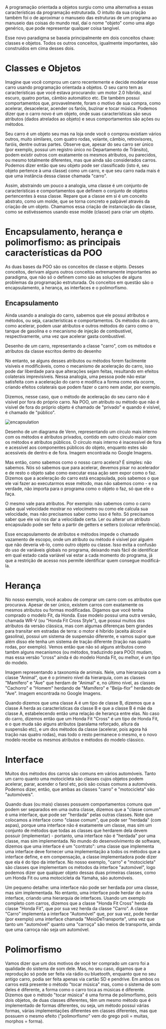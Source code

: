 A programação orientada a objetos surgiu como uma alternativa a essas características da programação estruturada. O intuito da sua criação também foi o de aproximar o manuseio das estruturas de um programa ao manuseio das coisas do mundo real, daí o nome "objeto" como uma algo genérico, que pode representar qualquer coisa tangível.

Esse novo paradigma se baseia principalmente em dois conceitos chave: classes e objetos. Todos os outros conceitos, igualmente importantes, são construídos em cima desses dois.

# Classes e Objetos

Imagine que você comprou um carro recentemente e decide modelar esse carro usando programação orientada a objetos. O seu carro tem as características que você estava procurando: um motor 2.0 híbrido, azul escuro, quatro portas, câmbio automático etc. Ele também possui comportamentos que, provavelmente, foram o motivo de sua compra, como acelerar, desacelerar, acender os faróis, buzinar e tocar música. Podemos dizer que o carro novo é um objeto, onde suas características são seus atributos (dados atrelados ao objeto) e seus comportamentos são ações ou métodos.

Seu carro é um objeto seu mas na loja onde você o comprou existiam vários outros, muito similares, com quatro rodas, volante, câmbio, retrovisores, faróis, dentre outras partes. Observe que, apesar do seu carro ser único (por exemplo, possui um registro único no Departamento de Trânsito), podem existir outros com exatamente os mesmos atributos, ou parecidos, ou mesmo totalmente diferentes, mas que ainda são considerados carros. Podemos dizer então que seu objeto pode ser classificado (isto é, seu objeto pertence à uma classe) como um carro, e que seu carro nada mais é que uma instância dessa classe chamada "carro".

Assim, abstraindo um pouco a analogia, uma classe é um conjunto de características e comportamentos que definem o conjunto de objetos pertencentes à essa classe. Repare que a classe em si é um conceito abstrato, como um molde, que se torna concreto e palpável através da criação de um objeto. Chamamos essa criação de instanciação da classe, como se estivéssemos usando esse molde (classe) para criar um objeto.

# Encapsulamento, herança e polimorfismo: as principais características da POO

As duas bases da POO são os conceitos de classe e objeto. Desses conceitos, derivam alguns outros conceitos extremamente importantes ao paradigma, que não só o definem como são as soluções de alguns problemas da programação estruturada. Os conceitos em questão são o encapsulamento, a herança, as interfaces e o polimorfismo.

## Encapsulamento

Ainda usando a analogia do carro, sabemos que ele possui atributos e métodos, ou seja, características e comportamentos. Os métodos do carro, como acelerar, podem usar atributos e outros métodos do carro como o tanque de gasolina e o mecanismo de injeção de combustível, respectivamente, uma vez que acelerar gasta combustível.

Desenho de um carro, representando a classe "carro", com os métodos e atributos da classe escritos dentro do desenho

No entanto, se alguns desses atributos ou métodos forem facilmente visíveis e modificáveis, como o mecanismo de aceleração do carro, isso pode dar liberdade para que alterações sejam feitas, resultando em efeitos colaterais imprevisíveis. Nessa analogia, uma pessoa pode não estar satisfeita com a aceleração do carro e modifica a forma como ela ocorre, criando efeitos colaterais que podem fazer o carro nem andar, por exemplo.

Dizemos, nesse caso, que o método de aceleração do seu carro não é visível por fora do próprio carro. Na POO, um atributo ou método que não é visível de fora do próprio objeto é chamado de "privado" e quando é visível, é chamado de "público".

![encapsulation](https://user-images.githubusercontent.com/56550632/168850837-0493f589-d6b8-4d6a-a760-ba17f07c3e5e.png)

Desenho de um diagrama de Venn, representando um círculo mais interno com os métodos e atributos privados, contido em outro círculo maior com os métodos e atributos públicos. O círculo mais interno é inacessível de fora e acessível aos componentes públicos do objeto, enquanto estes são acessíveis de dentro e de fora. Imagem encontrada no Google Imagens.

Mas então, como sabemos como o nosso carro acelera? É simples: não sabemos. Nós só sabemos que para acelerar, devemos pisar no acelerador e de resto o objeto sabe como executar essa ação sem expor como o faz. Dizemos que a aceleração do carro está encapsulada, pois sabemos o que ele vai fazer ao executarmos esse método, mas não sabemos como - e na verdade, não importa para o programa como o objeto o faz, só que ele o faça.

O mesmo vale para atributos. Por exemplo: não sabemos como o carro sabe qual velocidade mostrar no velocímetro ou como ele calcula sua velocidade, mas não precisamos saber como isso é feito. Só precisamos saber que ele vai nos dar a velocidade certa. Ler ou alterar um atributo encapsulado pode ser feito a partir de getters e setters (colocar referência).

Esse encapsulamento de atributos e métodos impede o chamado vazamento de escopo, onde um atributo ou método é visível por alguém que não deveria vê-lo, como outro objeto ou classe. Isso evita a confusão do uso de variáveis globais no programa, deixando mais fácil de identificar em qual estado cada variável vai estar a cada momento do programa, já que a restrição de acesso nos permite identificar quem consegue modificá-la.

# Herança

No nosso exemplo, você acabou de comprar um carro com os atributos que procurava. Apesar de ser único, existem carros com exatamente os mesmos atributos ou formas modificadas. Digamos que você tenha comprado o modelo Fit, da Honda. Esse modelo possui uma outra versão, chamada WR-V (ou "Honda Fit Cross Style"), que possui muitos dos atributos da versão clássica, mas com algumas diferenças bem grandes para transitar em estradas de terra: o motor é híbrido (aceita álcool e gasolina), possui um sistema de suspensão diferente, e vamos supor que além disso ele tenha um sistema de tração diferente (tração nas quatro rodas, por exemplo). Vemos então que não só alguns atributos como tambm alguns mecanismos (ou métodos, traduzindo para POO) mudam, mas essa versão "cross" ainda é do modelo Honda Fit, ou melhor, é um tipo do modelo.

Imagem representando a taxonomia de animais. Nele, uma hierarquia com a classe "Animal", que é o primeiro nível da hierarquia, com as classes "Mamífero" e "Ave" que herdam de "Animal" e, no último nível, as classes "Cachorro" e "Homem" herdando de "Mamífero" e "Beija-flor" herdando de "Ave". Imagem encontrada no Google Imagens.

Quando dizemos que uma classe A é um tipo de classe B, dizemos que a classe A herda as características da classe B e que a classe B é mãe da classe A, estabelecendo então uma relação de herança entre elas. No caso do carro, dizemos então que um Honda Fit "Cross" é um tipo de Honda Fit, e o que muda são alguns atributos (paralama reforçado, altura da suspensão etc), e um dos métodos da classe (acelerar, pois agora há tração nas quatro rodas), mas todo o resto permanece o mesmo, e o novo modelo recebe os mesmos atributos e métodos do modelo clássico.

# Interface

Muitos dos métodos dos carros são comuns em vários automóveis. Tanto um carro quanto uma motocicleta são classes cujos objetos podem acelerar, parar, acender o farol etc, pois são coisas comuns a automóveis. Podemos dizer, então, que ambas as classes "carro" e "motocicleta" são "automóveis".

Quando duas (ou mais) classes possuem comportamentos comuns que podem ser separados em uma outra classe, dizemos que a "classe comum" é uma interface, que pode ser "herdada" pelas outras classes. Note que colocamos a interface como "classe comum", que pode ser "herdada" (com aspas), porque uma interface não é exatamente um classe, mas sim um conjunto de métodos que todas as classes que herdarem dela devem possuir (implementar) - portanto, uma interface não é "herdada" por uma classe, mas sim implementada. No mundo do desenvolvimento de software, dizemos que uma interface é um "contrato": uma classe que implementa uma interface deve fornecer uma implementação a todos os métodos que a interface define, e em compensação, a classe implementadora pode dizer que ela é do tipo da interface. No nosso exemplo, "carro" e "motocicleta" são classes que implementam os métodos da interface "automóvel", logo podemos dizer que qualquer objeto dessas duas primeiras classes, como um Honda Fit ou uma motocicleta da Yamaha, são automóveis.

Um pequeno detalhe: uma interface não pode ser herdada por uma classe, mas sim implementada. No entanto, uma interface pode herdar de outra interface, criando uma hierarquia de interfaces. Usando um exemplo completo com carros, dizemos que a classe "Honda Fit Cross" herda da classe "Honda Fit", que por sua vez herda da classe "Carro". A classe "Carro" implementa a interface "Automóvel" que, por sua vez, pode herdar (por exemplo) uma interface chamada "MeioDeTransporte", uma vez que tanto um "automóvel" quanto uma "carroça" são meios de transporte, ainda que uma carroça não seja um automóvel.

# Polimorfismo

Vamos dizer que um dos motivos de você ter comprado um carro foi a qualidade do sistema de som dele. Mas, no seu caso, digamos que a reprodução só pode ser feita via rádio ou bluetooth, enquanto que no seu antigo carro, podia ser feita apenas via cartão SD e pendrive. Em ambos os carros está presente o método "tocar música" mas, como o sistema de som deles é diferente, a forma como o carro toca as músicas é diferente. Dizemos que o método "tocar música" é uma forma de polimorfismo, pois dois objetos, de duas classes diferentes, têm um mesmo método que é implementado de formas diferentes, ou seja, um método possui várias formas, várias implementações diferentes em classes diferentes, mas que possuem o mesmo efeito ("polimorfismo" vem do grego poli = muitas, morphos = forma).
